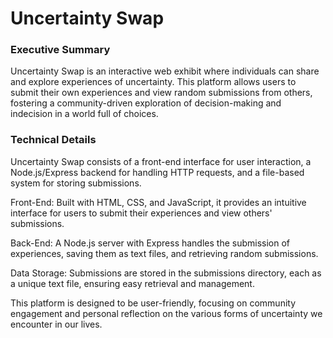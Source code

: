 # Uncertainty Swap

### Executive Summary
Uncertainty Swap is an interactive web exhibit where individuals can share and explore experiences of uncertainty. This platform allows users to submit their own experiences and view random submissions from others, fostering a community-driven exploration of decision-making and indecision in a world full of choices.

### Technical Details
Uncertainty Swap consists of a front-end interface for user interaction, a Node.js/Express backend for handling HTTP requests, and a file-based system for storing submissions.

Front-End: Built with HTML, CSS, and JavaScript, it provides an intuitive interface for users to submit their experiences and view others' submissions.

Back-End: A Node.js server with Express handles the submission of experiences, saving them as text files, and retrieving random submissions.

Data Storage: Submissions are stored in the submissions directory, each as a unique text file, ensuring easy retrieval and management.

This platform is designed to be user-friendly, focusing on community engagement and personal reflection on the various forms of uncertainty we encounter in our lives.
